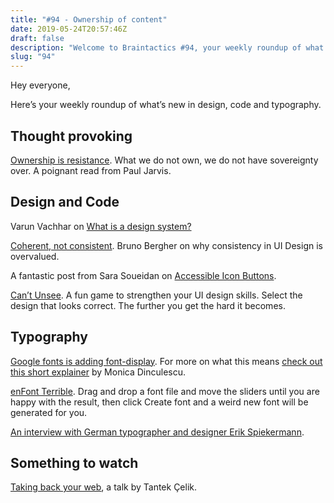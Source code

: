 ```yaml
---
title: "#94 - Ownership of content"
date: 2019-05-24T20:57:46Z
draft: false
description: "Welcome to Braintactics #94, your weekly roundup of what’s happening in design, code and typography."
slug: "94"
---
```


Hey everyone,

Here’s your weekly roundup of what’s new in design, code and typography.

## Thought provoking

[Ownership is resistance](https://pjrvs.com/own/). What we do not own, we do not have sovereignty over. A poignant read from Paul Jarvis.

## Design and Code

Varun Vachhar on [What is a design system?](https://varun.ca/what-is-a-design-system/)

[Coherent, not consistent](https://uxdesign.cc/coherent-not-consistent-b44244dadec4). Bruno Bergher on why consistency in UI Design is overvalued.

A fantastic post from Sara Soueidan on [Accessible Icon Buttons](https://www.sarasoueidan.com/blog/accessible-icon-buttons/).

[Can’t Unsee](https://cantunsee.space/). A fun game to strengthen your UI design skills. Select the design that looks correct. The further you get the hard it becomes.

## Typography

[Google fonts is adding font-display](https://www.zachleat.com/web/google-fonts-display/). For more on what this means [check out this short explainer](https://font-display.glitch.me/) by Monica Dinculescu.

[enFont Terrible](https://enfont-terrible.glitch.me/). Drag and drop a font file and move the sliders until you are happy with the result, then click Create font and a weird new font will be generated for you.

[An interview with German typographer and designer Erik Spiekermann](https://johannesippen.com/2019/erik-spiekermann/).

## Something to watch

[Taking back your web](https://www.webrocker.de/2019/05/16/take-back-your-web-tantek-celik-beyond-tellerrand-conference-duesseldorf-2019/), a talk by Tantek Çelik.
